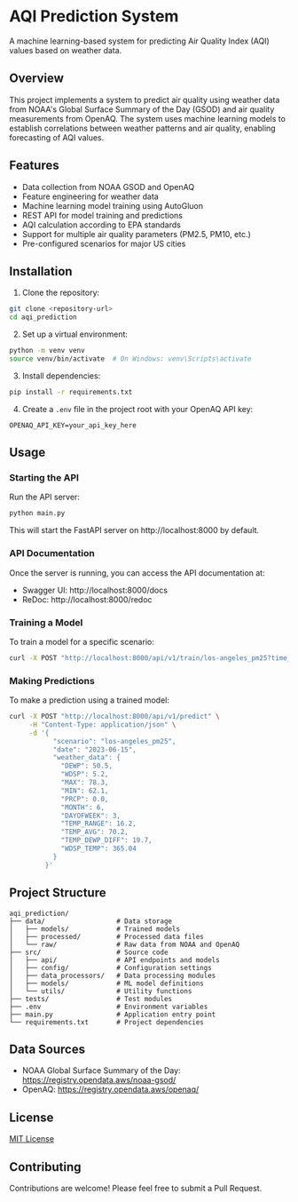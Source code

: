 # AQI Prediction System

A machine learning-based system for predicting Air Quality Index (AQI) values based on weather data.

## Overview

This project implements a system to predict air quality using weather data from NOAA's Global Surface Summary of the Day (GSOD) and air quality measurements from OpenAQ. The system uses machine learning models to establish correlations between weather patterns and air quality, enabling forecasting of AQI values.

## Features

- Data collection from NOAA GSOD and OpenAQ
- Feature engineering for weather data
- Machine learning model training using AutoGluon
- REST API for model training and predictions
- AQI calculation according to EPA standards
- Support for multiple air quality parameters (PM2.5, PM10, etc.)
- Pre-configured scenarios for major US cities

## Installation

1. Clone the repository:
```bash
git clone <repository-url>
cd aqi_prediction
```

2. Set up a virtual environment:
```bash
python -m venv venv
source venv/bin/activate  # On Windows: venv\Scripts\activate
```

3. Install dependencies:
```bash
pip install -r requirements.txt
```

4. Create a `.env` file in the project root with your OpenAQ API key:
```
OPENAQ_API_KEY=your_api_key_here
```

## Usage

### Starting the API

Run the API server:

```bash
python main.py
```

This will start the FastAPI server on http://localhost:8000 by default.

### API Documentation

Once the server is running, you can access the API documentation at:
- Swagger UI: http://localhost:8000/docs
- ReDoc: http://localhost:8000/redoc

### Training a Model

To train a model for a specific scenario:

```bash
curl -X POST "http://localhost:8000/api/v1/train/los-angeles_pm25?time_limit_secs=900"
```

### Making Predictions

To make a prediction using a trained model:

```bash
curl -X POST "http://localhost:8000/api/v1/predict" \
     -H "Content-Type: application/json" \
     -d '{
           "scenario": "los-angeles_pm25",
           "date": "2023-06-15",
           "weather_data": {
             "DEWP": 50.5,
             "WDSP": 5.2,
             "MAX": 78.3,
             "MIN": 62.1,
             "PRCP": 0.0,
             "MONTH": 6,
             "DAYOFWEEK": 3,
             "TEMP_RANGE": 16.2,
             "TEMP_AVG": 70.2,
             "TEMP_DEWP_DIFF": 19.7,
             "WDSP_TEMP": 365.04
           }
         }'
```

## Project Structure

```
aqi_prediction/
├── data/                  # Data storage
│   ├── models/            # Trained models
│   ├── processed/         # Processed data files
│   └── raw/               # Raw data from NOAA and OpenAQ
├── src/                   # Source code
│   ├── api/               # API endpoints and models
│   ├── config/            # Configuration settings
│   ├── data_processors/   # Data processing modules
│   ├── models/            # ML model definitions
│   └── utils/             # Utility functions
├── tests/                 # Test modules
├── .env                   # Environment variables
├── main.py                # Application entry point
└── requirements.txt       # Project dependencies
```

## Data Sources

- NOAA Global Surface Summary of the Day: https://registry.opendata.aws/noaa-gsod/
- OpenAQ: https://registry.opendata.aws/openaq/

## License

[MIT License](LICENSE)

## Contributing

Contributions are welcome! Please feel free to submit a Pull Request. 